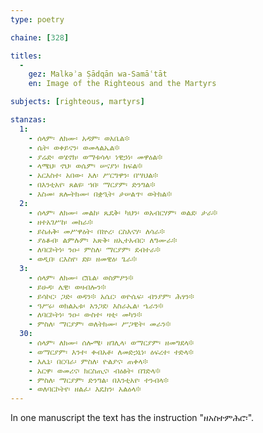 ```yaml
---
type: poetry

chaine: [328]

titles:
  -
    gez: Malkəʾa Ṣādqān wa-Samāʿtāt
    en: Image of the Righteous and the Martyrs

subjects: [righteous, martyrs]

stanzas:
  1:
    - ሰላም፡ ለክሙ፡ አዳም፡ ወአቤል፨
    - ሴት፡ ወቀይናን፡ ወመላልኤል፨
    - ያሬድ፡ ወሄኖክ፡ ወማቱሳላ፡ ነዊኃነ፡ መዋዕል፨
    - ላሜህ፡ ኖህ፡ ወሴም፡ ሠናያነ፡ ክፍል፨
    - አርእስተ፡ አበው፡ እለ፡ ሥርግዋን፡ በሣህል፨
    - በእንቲአየ፡ ጸልዩ፡ ኀበ፡ ማርያም፡ ድንግል፨
    - እስመ፡ ጸሎትክሙ፡ በቋዒት፡ ታሠልጥ፡ ወትክል፨
  2:
    - ሰላም፡ ለክሙ፡ መልከ፡ ጼዴቅ፡ ካህን፡ ወአብርሃም፡ ወልደ፡ ታራ፨
    - ዘተአገሥከ፡ መከራ፨
    - ይስሐቅ፡ መሥዋዕት፡ በኵረ፡ ርስእናሃ፡ ለሳራ፨
    - ያዕቆብ፡ ልምሉም፡ አጽቅ፡ ዘኢተአብር፡ ለግሙራ፨
    - ለባርኮትነ፡ ንዑ፡ ምስለ፡ ማርያም፡ ደብተራ፨
    - ወዲበ፡ ርእስየ፡ ደዩ፡ ዘመዊዕ፡ ጌራ፨
  3:
    - ሰላም፡ ለክሙ፡ ሮቤል፡ ወስምዖን፨
    - ይሁዳ፡ ሌዊ፡ ወዛብሎን፨
    - ይሳኮር፡ ጋድ፡ ወዳን፨ አሴር፡ ወዮሴፍ፡ ብንያም፡ ሕፃን፨
    - ዓሥሩ፡ ወክልኤቱ፡ አንጋደ፡ እስራኤል፡ ኄራን፨
    - ለባርኮትነ፡ ንዑ፡ ውስተ፡ ዛቲ፡ መካን፨
    - ምስለ፡ ማርያም፡ ወለትክሙ፡ ሥጋዊት፡ መራን፨
  30:
    - ሰላም፡ ለክሙ፡ ሰሎሜ፡ ዘገሊላ፡ ወማርያም፡ ዘመግደላ፨
    - ወማርያም፡ እንተ፡ ቀብአቶ፡ ለመድኃኒነ፡ ዕፍረተ፡ ተድላ፨
    - እሌኒ፡ በርባራ፡ ምስለ፡ ዮልያና፡ ጠቀላ፨
    - አርዋ፡ ወመሪና፡ ክርስጢና፡ ብዕፅት፡ በገድላ፨
    - ምስለ፡ ማርያም፡ ድንግል፡ በእንቲአየ፡ ተንብላ፨
    - ወለባርኮትየ፡ ዘልፈ፡ እዴክን፡ አልዕላ፨
---
```

In one manuscript the text has the instruction "ዘአስተምሕሮ፡".